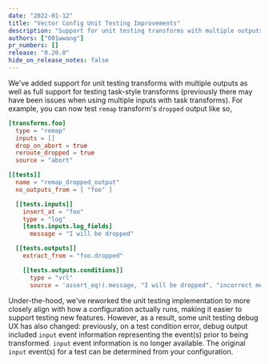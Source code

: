 ```yaml
---
date: "2022-01-12"
title: "Vector Config Unit Testing Improvements"
description: "Support for unit testing transforms with multiple outputs"
authors: ["001wwang"]
pr_numbers: []
release: "0.20.0"
hide_on_release_notes: false
---
```


We've added support for unit testing transforms with multiple outputs as well as
full support for testing task-style transforms (previously there may have been
issues when using multiple inputs with task transforms). For example, you can
now test `remap` transform's `dropped` output like so,

```toml
[transforms.foo]
  type = "remap"
  inputs = []
  drop_on_abort = true
  reroute_dropped = true
  source = "abort"

[[tests]]
  name = "remap_dropped_output"
  no_outputs_from = [ "foo" ]

  [[tests.inputs]]
    insert_at = "foo"
    type = "log"
    [tests.inputs.log_fields]
      message = "I will be dropped"

  [[tests.outputs]]
    extract_from = "foo.dropped"

    [[tests.outputs.conditions]]
      type = "vrl"
      source = 'assert_eq!(.message, "I will be dropped", "incorrect message")'
```

Under-the-hood, we've reworked the unit testing implementation to more closely
align with how a configuration actually runs, making it easier to support
testing new features. However, as a result, some unit testing debug UX has also
changed: previously, on a test condition error, debug output included `input` event
  information representing the event(s) prior to being transformed. `input`
  event information is no longer available. The original `input` event(s) for a
  test can be determined from your configuration.
